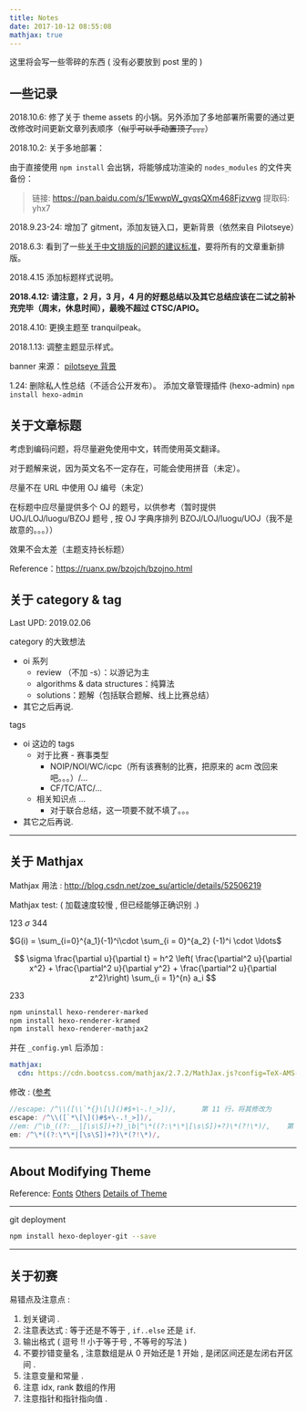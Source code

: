 ```yaml
---
title: Notes
date: 2017-10-12 08:55:08
mathjax: true
---
```


这里将会写一些零碎的东西 ( 没有必要放到 post 里的 )

## 一些记录

2018.10.6: 修了关于 theme assets 的小锅。另外添加了多地部署所需要的通过更改修改时间更新文章列表顺序（~~似乎可以手动置顶了。。。~~）

2018.10.2: 关于多地部署：

由于直接使用 `npm install` 会出锅，将能够成功渲染的 `nodes_modules` 的文件夹备份：

> 链接: https://pan.baidu.com/s/1EwwpW_gvqsQXm468Fjzvwg 提取码: yhx7

2018.9.23-24: 增加了 gitment，添加友链入口，更新背景（依然来自 Pilotseye）

2018.6.3: 看到了一些[关于中文排版的问题的建议标准](https://mazhuang.org/wiki/chinese-copywriting-guidelines/)，要将所有的文章重新排版。

2018.4.15 添加标题样式说明。

**2018.4.12: 请注意，2 月，3 月，4 月的好题总结以及其它总结应该在二试之前补充完毕（周末，休息时间），最晚不超过 CTSC/APIO。**

2018.4.10: 更换主题至 tranquilpeak。

2018.1.13: 调整主题显示样式。

banner 来源： [pilotseye 背景](http://pilotseye.tv/en/download-wallpapers/)

1.24: 
删除私人性总结（不适合公开发布）。
添加文章管理插件 (hexo-admin)
`npm install hexo-admin`

## 关于文章标题

考虑到编码问题，将尽量避免使用中文，转而使用英文翻译。

对于题解来说，因为英文名不一定存在，可能会使用拼音（未定）。

尽量不在 URL 中使用 OJ 编号（未定）

在标题中应尽量提供多个 OJ 的题号，以供参考（暂时提供 UOJ/LOJ/luogu/BZOJ 题号 , 按 OJ 字典序排列 BZOJ/LOJ/luogu/UOJ（我不是故意的。。。））

效果不会太差（主题支持长标题）

Reference：https://ruanx.pw/bzojch/bzojno.html

## 关于 category & tag

Last UPD: 2019.02.06

category 的大致想法
- oi 系列
  - review （不加 -s）：以游记为主
  - algorithms & data structures：纯算法
  - solutions：题解（包括联合题解、线上比赛总结）
- 其它之后再说.

tags
- oi 这边的 tags
  - 对于比赛 - 赛事类型
    - NOIP/NOI/WC/icpc（所有该赛制的比赛，把原来的 acm 改回来吧。。。）/...
    - CF/TC/ATC/...
  - 相关知识点 ...
    - 对于联合总结，这一项要不就不填了。。。
- 其它之后再说.

---

## 关于 Mathjax

Mathjax 用法 : http://blog.csdn.net/zoe_su/article/details/52506219

Mathjax test: ( 加载速度较慢 , 但已经能够正确识别 .)

123 $\sigma$ 344

$G(i) = \sum_{i=0}^{a_1}(-1)^i\cdot \sum_{i = 0}^{a_2} (-1)^i \cdot \ldots$

$$
\sigma 
\frac{\partial u}{\partial t} = h^2 \left( \frac{\partial^2 u}{\partial x^2} + \frac{\partial^2 u}{\partial y^2} + \frac{\partial^2 u}{\partial z^2}\right)
\sum_{i = 1}^{n} a_i
$$

233
``` bash
npm uninstall hexo-renderer-marked
npm install hexo-renderer-kramed
npm install hexo-renderer-mathjax2
```

并在 `_config.yml` 后添加 :
``` yml
mathjax:
  cdn: https://cdn.bootcss.com/mathjax/2.7.2/MathJax.js?config=TeX-AMS-MML_HTMLorMML
```

修改 : ([参考](http://www.cnblogs.com/Ai-heng/p/7282110.html)

``` javascript /node_modules/kramed/lib/rules/inline.js
//escape: /^\\([\\`*{}\[\]()#$+\-.!_>])/,      第 11 行，将其修改为
escape: /^\\([`*\[\]()#$+\-.!_>])/,
//em: /^\b_((?:__|[\s\S])+?)_\b|^\*((?:\*\*|[\s\S])+?)\*(?!\*)/,    第 20 行，将其修改为
em: /^\*((?:\*\*|[\s\S])+?)\*(?!\*)/,
```
---
## About Modifying Theme

Reference: [Fonts](http://www.jianshu.com/p/ffcdc4fec6ec) [Others](http://www.jianshu.com/p/b96fd206571a) [Details of Theme](http://blog.csdn.net/shi0090/article/details/48087353)

---

git deployment
``` bash
npm install hexo-deployer-git --save
```
---

## 关于初赛

易错点及注意点 :
1. 划关键词 .
2. 注意表达式 : 等于还是不等于 , `if..else` 还是 `if`.
3. 输出格式 ( 逗号 !! 小于等于号 , 不等号的写法 )
4. 不要抄错变量名 , 注意数组是从 0 开始还是 1 开始 , 是闭区间还是左闭右开区间 .
5. 注意变量和常量 .
6. 注意 idx, rank 数组的作用
7. 注意指针和指针指向值 .


